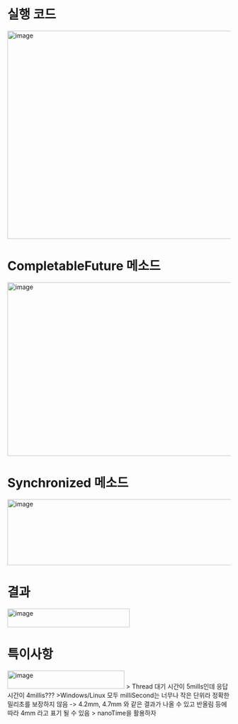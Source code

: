 # 실행 코드
<img width="529" height="470" alt="image" src="https://github.com/user-attachments/assets/8926bf44-96c5-4231-b3e0-18cb067c08a8" />

# CompletableFuture 메소드
<img width="599" height="392" alt="image" src="https://github.com/user-attachments/assets/ef2b9045-a711-4855-89ea-dbcae60ebca5" />

# Synchronized 메소드
<img width="567" height="149" alt="image" src="https://github.com/user-attachments/assets/c897dbae-139f-4716-9be9-6c0369f968df" />

# 결과
<img width="276" height="42" alt="image" src="https://github.com/user-attachments/assets/3b91a44c-13d8-4804-b2ba-88d940e802f0" />

# 특이사항
<img width="264" height="41" alt="image" src="https://github.com/user-attachments/assets/9c3196cc-46b7-481b-b4c8-fae1ee3d05fc" />
> Thread 대기 시간이 5mills인데 응답 시간이 4millis???
>Windows/Linux 모두 milliSecond는 너무나 작은 단위라 정확한 밀리초를 보장하지 않음 -> 4.2mm, 4.7mm 와 같은 결과가 나올 수 있고 반올림 등에 따라 4mm 라고 표기 될 수 있음
> nanoTime을 활용하자
